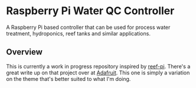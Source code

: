 # Raspberry Pi Water QC Controller
A Raspberry Pi based controller that can be used for process water treatment, hydroponics, reef tanks and similar applications.

## Overview
This is currently a work in progress repository inspired by [reef-pi](https://github.com/reef-pi/reef-pi). There's a great write up on that project over at [Adafruit](https://learn.adafruit.com/search?q=reef-pi). This one is simply a variation on the theme that's better suited to what I'm doing.




